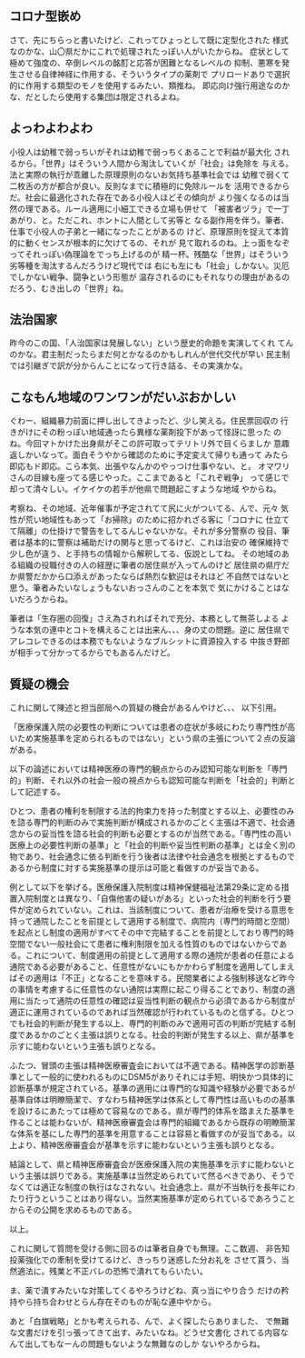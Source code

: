 ﻿## コロナ型嵌め

さて、先にちらっと書いたけど、これってひょっとして既に定型化された
様式なのかな、山〇県だかにこれで処理されたっぽい人がいたからね。
症状として極めて強度の、卒倒レベルの酩酊と応答が困難となるレベルの
抑制、悪寒を発生させる自律神経に作用する、そういうタイプの薬剤で
プリロードありで選択的に作用する類型のモノを使用するみたい、類推ね。
即応向け強行用途なのかな、だとしたら使用する集団は限定されるよね。


## よっわよわよわ

小役人は幼稚で弱っちいがそれは幼稚で弱っちくあることで利益が最大化
されるから。「世界」はそういう人間から淘汰していくが「社会」は免除を
与える。法と実際の執行が乖離した原理原則のないお気持ち基準社会では
幼稚で弱くて二枚舌の方が都合が良い。反則なまでに積極的に免除ルールを
活用できるからだ。社会に最適化された存在である小役人ほどその傾向が
より強くなるのは当然の理である。ルール適用に小細工できる立場も併せて
「被害者ヅラ」で一丁あがり、と。ただこれ、ホントに人間として劣等と
なる副作用を伴う。筆者、仕事で小役人の子弟と一緒になったことがあるの
けど、原理原則を捉えて本質的に動くセンスが根本的に欠けてるの、それが
見て取れるのね。上っ面をなぞってそれっぽい偽理論をでっち上げるのが
精一杯。残酷な「世界」はそういう劣等種を淘汰するんだろうけど現代では
右にも左にも「社会」しかない。災厄でしかない戦争、闘争という形態が
温存されるのにもそれなりの理由があるのだろう、むき出しの「世界」ね。


## 法治国家

昨今のこの国、「人治国家は発展しない」という歴史的命題を実演してくれ
てんのかな。君主制だったらまだ何とかなるのかもしれんが世代交代が早い
民主制では引継ぎで訳が分からんことになって行き詰る、その実演かな。


## こなもん地域のワンワンがだいぶおかしい

ぐわー、組織暴力前面に押し出してきよったど、少し笑える。住民票回収の
行きがけにその粉っぽい地域通ったら異様な薬剤投下があって怪訝に思った
のね。今回マトかけた出身県がそこの許可取ってテリトリ外で目くらましか
意趣返しかいなって。面白そうやから確認のために予定変えて帰りも通って
みたら即応もド即応。こら本気、出張やなんかのやっつけ仕事やない、と。
オマワリさんの目線も座ってる感じやった。ここまであると「これぞ戦争」
って感じで却って清々しい。イケイケの若手が他県で問題起こすような地域
やからね。

考察ね、その地域、近年催事が予定されてて尻に火がついてる、んで、元々
気性が荒い地域性もあって「お掃除」のために招かれざる客に「コロナに
仕立てて隔離」の仕掛けで警告をしてるんじゃないかな。それが多分警察の
役目、筆者は基本的に警察は補助だけの関与と思ってるけど、これは治安の
確保維持で少し色が違う、と手持ちの情報から解釈してる、仮説としてね。
その地域のある組織の役職付きの人の経歴に筆者の居住県が入ってんのけど
居住県の県庁だか県警だかから口添えがあったならば熱烈な歓迎はそれほど
不自然ではないと思う。筆者みたいなしょうもないおっさんのことを本気で
気にかけることはないだろうからね。

筆者は「生存圏の回復」さえ為されればそれで充分、本務として無茶しよる
ような本気の連中とコトを構えることは出来ん、、、身の丈の問題。逆に
居住県でアレコレできるのは本務でもないようなブルシットに資源投入する
中抜き野郎が相手って分かってるからでもあるんだけど。


## 質疑の機会

これに関して陳述と担当部局への質疑の機会があるんやけど、、、
以下引用。

「医療保護入院の必要性の判断については患者の症状が多岐にわたり専門性が高いため実施基準を定められるものではない」という県の主張について２点の反論がある。

以下の論述においては精神医療の専門的観点からのみ認知可能な判断を「専門的」判断、それ以外の社会一般の視点からも認知可能な判断を「社会的」判断として記述する。

ひとつ、患者の権利を制限する法的拘束力を持った制度とする以上、必要性のみを諮る専門的判断のみで実施判断が構成されるかのごとく主張は不適で、社会通念からの妥当性を諮る社会的判断も必要とするのが当然である。「専門性の高い医療上の必要性判断の基準」と「社会的判断や妥当性判断の基準」とは全く別の物であり、社会通念に依る判断を行う後者は法律や社会通念を根拠とするものであるから制度に対する実施基準の提示は可能と看做すのが妥当である。

例として以下を挙げる。医療保護入院制度は精神保健福祉法第29条に定める措置入院制度とは異なり、「自傷他害の疑いがある」といった社会的判断を行う要件が定められていない。これは、当該制度について、患者が治療を受ける意思を持って通院したことを前提として適用する制度で、病院内（専門的時間と空間）を起点とし制度の適用がすべてその中で完結することを前提としており専門的時空間でない一般社会にて患者に権利制限を加える性質のものではないからである。これについて、制度適用の前提として適用する際の通院が患者の任意による通院である必要があること、任意性がないにもかかわらず制度を適用してしまえばその適用は「不正」となることを意味する。民間業者による強制移送など昨今の事情を考慮するに任意性のない通院は実際に起こり得ることであり、制度の適用に当たって通院の任意性の確認は妥当性判断の観点から必須であるから制度が適正に運用されているのであれば当然確認が行われているものと信ずる。ひとつでも社会的判断が発生する以上、専門的判断のみで適用可否の判断が完結する制度であるかのごとく主張は誤りとなる。社会的判断が発生する以上、県が基準を示すに能わないという主張も誤りとなる。

ふたつ、冒頭の主張は精神医療審査会においては不適である。精神医学の診断基準として一般的に使われるものにDSM5がありそれには手短、明快かつ具体的に診断基準が規定されている。基準の適用には専門的な知識や経験が必要であるが基準自体は明瞭簡潔で、すなわち精神医学は体系として専門性は高いものの基準を設けるにあたっては極めて容易なのである。県が専門的体系を踏まえた基準を作ることは能わないが、精神医療審査会は専門的組織であるから既存の明瞭簡潔な体系を基にした専門的基準を用意することは容易と看做すのが妥当である。以上より、精神医療審査会が基準を示すに能わないという主張も誤りとなる。

結論として、県と精神医療審査会が医療保護入院の実施基準を示すに能わないという主張は誤りである。実施基準は当然定められていて然るべきであり、そうでなくては適正な制度の執行はなされない。社会通念上、県が不当執行を長年にわたり行うということはあり得ない。当然実施基準が定められているであろうことからその公開を求めるものである。

以上。

これに関して質問を受ける側に回るのは筆者自身でも無理。ここ数週、
非告知投薬強化での牽制を受けてるけど、きっちり迷惑した分お礼を
させて貰う、当然適法に。残業と不正バレの恐怖で潰れてもらいたい。

ま、薬で潰すみたいな対策してくるやろうけどね、真っ当にやり合う
だけの矜持やら持ち合わせとらん存在そのものが恥な連中やから。

あと「白旗戦略」とかも考えられる、んで、よく探したらありました、
で無難な文書だけを引っ張ってきて出す、みたいなね。どうせ文書化
されてる内容なんて出してもなーんの問題もないような無難なのしか
ないやろからね。
